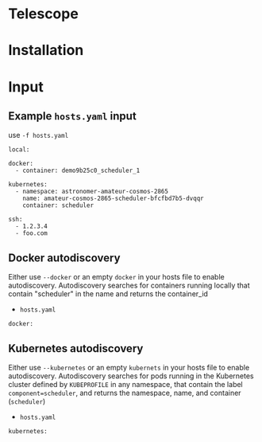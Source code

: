 # Telescope


# Installation


# Input
## Example `hosts.yaml` input 
use `-f hosts.yaml`
```
local:

docker:
  - container: demo9b25c0_scheduler_1

kubernetes:
  - namespace: astronomer-amateur-cosmos-2865
    name: amateur-cosmos-2865-scheduler-bfcfbd7b5-dvqqr
    container: scheduler

ssh:
  - 1.2.3.4
  - foo.com
```

## Docker autodiscovery
Either use `--docker` or an empty `docker` in your hosts file to enable autodiscovery.
Autodiscovery searches for containers running locally that contain "scheduler" in the name and returns
the container_id

- `hosts.yaml`
```
docker: 
```

## Kubernetes autodiscovery
Either use `--kubernetes` or an empty `kubernets` in your hosts file to enable autodiscovery.
Autodiscovery searches for pods running in the Kubernetes cluster defined by `KUBEPROFILE` 
in any namespace, that contain the label `component=scheduler`, and returns the namespace, name, and container (`scheduler`)

- `hosts.yaml`
```
kubernetes: 
```